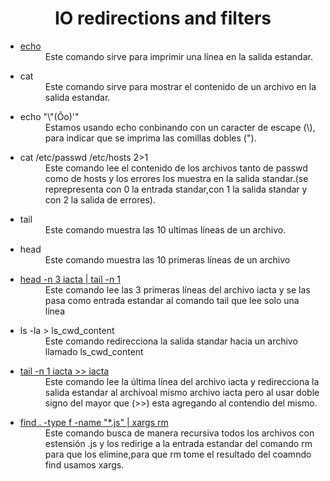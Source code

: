 <h1 style='text-align:center'>IO redirections and filters</h1>

<ul>
	<li>
		<dl>
			<dt><a href='./0-hello_world'>echo</a></dt>
			<dd>Este comando sirve para imprimir una línea en la salida estandar.</dd>
		</dl> 
	</li>
	<li>
		<dl>
			<dt>cat</dt>
			<dd>Este comando sirve para mostrar el contenido de un archivo en la salida estandar.</dd>
		</dl>
	</li>
	<li>
		<dl> 
			<dt>echo "\"(Ôo)'"</dt>
			<dd>Estamos usando echo conbinando con un caracter de escape (\), para indicar que se imprima las comillas dobles (").</dd>
		</dl>
	</li>
	<li>
		<dl>
			<dt>cat /etc/passwd /etc/hosts 2>1</dt>
			<dd>Este comando lee el contenido de los archivos tanto de passwd como de hosts y los errores los muestra en la salida standar.(se reprepresenta con 0 la entrada standar,con 1 la salida standar y con 2 la salida de errores).</dd>
		</dl> 
	</li>
	<li>
		<dl>
			<dt>tail</dt>
			<dd>Este comando muestra las 10 ultimas líneas de un archivo.</dd>
		</dl>
	</li>
	<li>
		<dl>
			<dt>head</dt>
			<dd>Este comando muestra las 10 primeras líneas de un archivo</dd>
		</dl>
	</li>
	<li>
		<dl>
			<dt><a href='./6-third_line'>head -n 3 iacta | tail -n 1</a></dt>
			<dd>Este comando lee las 3 primeras líneas del archivo iacta y se las pasa como entrada estandar al comando tail que lee solo una línea</dd>
		</dl>
	</li>
	<li>
		<dl>
			<dt><a herf='./8-cwd_state'>ls -la > ls_cwd_content</a></dt>
			<dd>Este comando redirecciona la salida standar hacia un archivo llamado ls_cwd_content</dd>
		</dl>
	</li>
	<li>
		<dl>
			<dt><a href='./9-duplicate_last_line'>tail -n 1 iacta >> iacta</a></dt>
			<dd>Este comando lee la última línea del archivo iacta y redirecciona la salida estandar al archivoal mismo archivo iacta pero al usar doble signo del mayor que (>>) esta agregando al contendio del mismo.</dd>
		</dl>
	</li>
	<li>
		<dl>
			<dt><a href='./10-no_more_js'>find . -type f -name "*.js" | xargs rm</a></dt>
			<dd>Este comando busca de manera recursiva todos los archivos con estensión .js y los redirige a la entrada estandar del comando rm para que los elimine,para que rm tome el resultado del coamndo find usamos xargs.</dd> 
		</dl>
	</li>
</ul>
